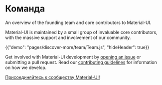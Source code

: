 # Команда

<p class="description">An overview of the founding team and core contributors to Material-UI.</p>

Material-UI is maintained by a small group of invaluable core contributors, with the massive support and involvement of our community.

{{"demo": "pages/discover-more/team/Team.js", "hideHeader": true}}

Get involved with Material-UI development by [opening an issue](https://github.com/mui-org/material-ui/issues/new) or submitting a pull request. Read our [contributing guidelines](https://github.com/mui-org/material-ui/blob/next/CONTRIBUTING.md) for information on how we develop.

[Присоединяйтесь к сообществу Material-UI!](/discover-more/community/)